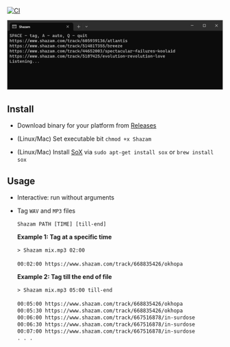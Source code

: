 [![CI](https://github.com/AlekseyMartynov/shazam-for-real/actions/workflows/ci.yml/badge.svg?branch=master)](https://github.com/AlekseyMartynov/shazam-for-real/actions/workflows/ci.yml)

![Screenshot](Screenshot.png?raw=true)

## Install

- Download binary for your platform from [Releases](https://github.com/AlekseyMartynov/shazam-for-real/releases)

- (Linux/Mac) Set executable bit `chmod +x Shazam`

- (Linux/Mac) Install [SoX](https://en.wikipedia.org/wiki/SoX) via `sudo apt-get install sox` or `brew install sox`

## Usage

- Interactive: run without arguments

- <a name="tag-files">Tag `WAV` and `MP3` files</a>
  ```
  Shazam PATH [TIME] [till-end]
  ```
  **Example 1: Tag at a specific time**
  ```
  > Shazam mix.mp3 02:00

  00:02:00 https://www.shazam.com/track/668835426/okhopa
  ```
  **Example 2: Tag till the end of file**
  ```
  > Shazam mix.mp3 05:00 till-end

  00:05:00 https://www.shazam.com/track/668835426/okhopa
  00:05:30 https://www.shazam.com/track/668835426/okhopa
  00:06:00 https://www.shazam.com/track/667516878/in-surdose
  00:06:30 https://www.shazam.com/track/667516878/in-surdose
  00:07:00 https://www.shazam.com/track/667516878/in-surdose
  . . .
  ```

